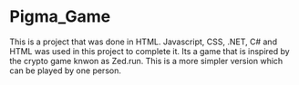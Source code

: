 # Pigma_Game

This is a project that was done in HTML. Javascript, CSS, .NET, C# and HTML was used in this project to complete it. Its a game that is inspired by the crypto game knwon as Zed.run. This is a more simpler version which can be played by one person. 
